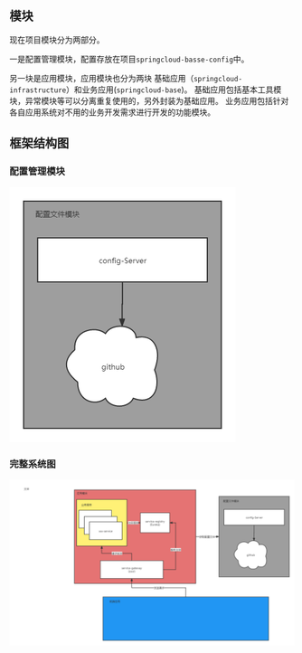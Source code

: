## 模块
  现在项目模块分为两部分。

  一是配置管理模块，配置存放在项目`springcloud-basse-config`中。

  另一块是应用模块，应用模块也分为两块 基础应用（`springcloud-infrastructure`）和业务应用(`springcloud-base`)。
  基础应用包括基本工具模块，异常模块等可以分离重复使用的，另外封装为基础应用。
  业务应用包括针对各自应用系统对不用的业务开发需求进行开发的功能模块。
## 框架结构图
  ### 配置管理模块
  ![配置文件模块](./img/config.png)
  ### 完整系统图
  ![系统整体结构](./img/framework.png)